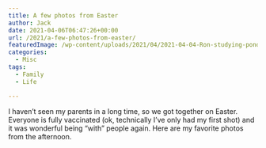 ```yaml
---
title: A few photos from Easter
author: Jack
date: 2021-04-06T06:47:26+00:00
url: /2021/a-few-photos-from-easter/
featuredImage: /wp-content/uploads/2021/04/2021-04-04-Ron-studying-pond.jpg
categories:
  - Misc
tags:
  - Family
  - Life

---
```



I haven&#8217;t seen my parents in a long time, so we got together on Easter. Everyone is fully vaccinated (ok, technically I&#8217;ve only had my first shot) and it was wonderful being &#8220;with&#8221; people again. Here are my favorite photos from the afternoon.

<div class="wp-block-envira-envira-gallery">
</div>


